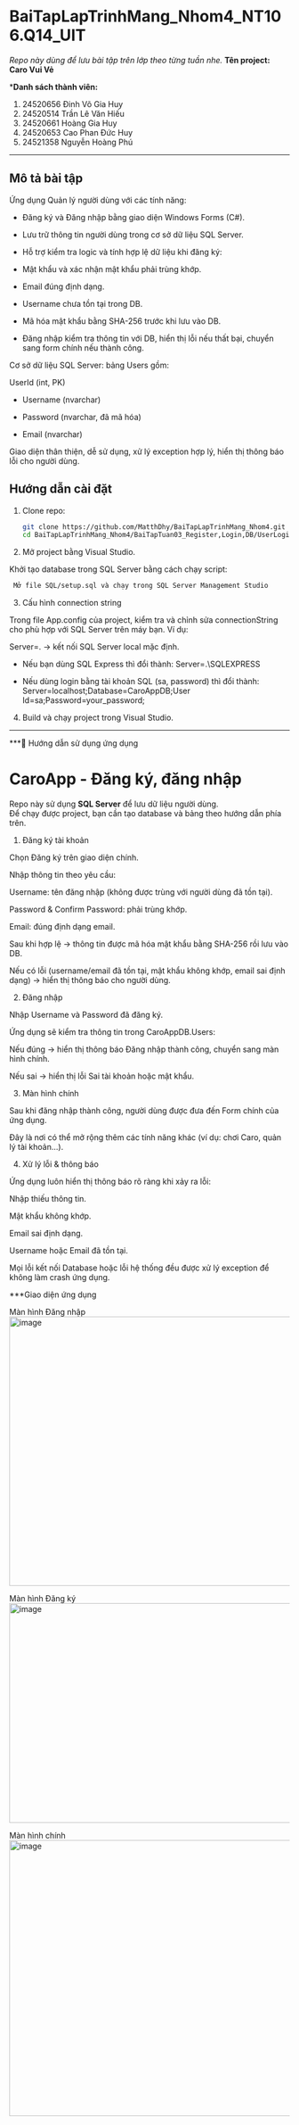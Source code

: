 # BaiTapLapTrinhMang_Nhom4_NT106.Q14_UIT
_Repo này dùng để lưu bài tập trên lớp theo từng tuần nhe._
**Tên project: Caro Vui Vẻ**

***Danh sách thành viên:**
1.	24520656	Đinh Võ Gia Huy
2.	24520514	Trần Lê Văn Hiếu
3.	24520661	Hoàng Gia Huy
4.	24520653	Cao Phan Đức Huy
5.	24521358	Nguyễn Hoàng Phú

______________

## Mô tả bài tập
Ứng dụng Quản lý người dùng với các tính năng:

- Đăng ký và Đăng nhập bằng giao diện Windows Forms (C#).

- Lưu trữ thông tin người dùng trong cơ sở dữ liệu SQL Server.

- Hỗ trợ kiểm tra logic và tính hợp lệ dữ liệu khi đăng ký:

- Mật khẩu và xác nhận mật khẩu phải trùng khớp.

- Email đúng định dạng.

- Username chưa tồn tại trong DB.

- Mã hóa mật khẩu bằng SHA-256 trước khi lưu vào DB.

- Đăng nhập kiểm tra thông tin với DB, hiển thị lỗi nếu thất bại, chuyển sang form chính nếu thành công.

Cơ sở dữ liệu SQL Server: bảng Users gồm:

UserId (int, PK)

- Username (nvarchar)

- Password (nvarchar, đã mã hóa)

- Email (nvarchar)

Giao diện thân thiện, dễ sử dụng, xử lý exception hợp lý, hiển thị thông báo lỗi cho người dùng.

## Hướng dẫn cài đặt
1. Clone repo:  
   ```bash
   git clone https://github.com/MatthDhy/BaiTapLapTrinhMang_Nhom4.git
   cd BaiTapLapTrinhMang_Nhom4/BaiTapTuan03_Register,Login,DB/UserLoginApp


2. Mở project bằng Visual Studio.

Khởi tạo database trong SQL Server bằng cách chạy script:

```bash
 Mở file SQL/setup.sql và chạy trong SQL Server Management Studio

```
3. Cấu hình connection string

Trong file App.config của project, kiểm tra và chỉnh sửa connectionString cho phù hợp với SQL Server trên máy bạn. Ví dụ:

<connectionStrings>
  <add name="CaroAppDB" 
       connectionString="Server=.;Database=CaroAppDB;Trusted_Connection=True;" 
       providerName="System.Data.SqlClient" />
</connectionStrings>


Server=. → kết nối SQL Server local mặc định.

- Nếu bạn dùng SQL Express thì đổi thành:
Server=.\SQLEXPRESS

- Nếu dùng login bằng tài khoản SQL (sa, password) thì đổi thành:
Server=localhost;Database=CaroAppDB;User Id=sa;Password=your_password;

4. Build và chạy project trong Visual Studio.

----
***📖 Hướng dẫn sử dụng ứng dụng
# CaroApp - Đăng ký, đăng nhập

Repo này sử dụng **SQL Server** để lưu dữ liệu người dùng.  
Để chạy được project, bạn cần tạo database và bảng theo hướng dẫn phía trên.


1. Đăng ký tài khoản

Chọn Đăng ký trên giao diện chính.

Nhập thông tin theo yêu cầu:

Username: tên đăng nhập (không được trùng với người dùng đã tồn tại).

Password & Confirm Password: phải trùng khớp.

Email: đúng định dạng email.

Sau khi hợp lệ → thông tin được mã hóa mật khẩu bằng SHA-256 rồi lưu vào DB.

Nếu có lỗi (username/email đã tồn tại, mật khẩu không khớp, email sai định dạng) → hiển thị thông báo cho người dùng.

2. Đăng nhập

Nhập Username và Password đã đăng ký.

Ứng dụng sẽ kiểm tra thông tin trong CaroAppDB.Users:

Nếu đúng → hiển thị thông báo Đăng nhập thành công, chuyển sang màn hình chính.

Nếu sai → hiển thị lỗi Sai tài khoản hoặc mật khẩu.

3. Màn hình chính

Sau khi đăng nhập thành công, người dùng được đưa đến Form chính của ứng dụng.

Đây là nơi có thể mở rộng thêm các tính năng khác (ví dụ: chơi Caro, quản lý tài khoản...).

4. Xử lý lỗi & thông báo

Ứng dụng luôn hiển thị thông báo rõ ràng khi xảy ra lỗi:

Nhập thiếu thông tin.

Mật khẩu không khớp.

Email sai định dạng.

Username hoặc Email đã tồn tại.

Mọi lỗi kết nối Database hoặc lỗi hệ thống đều được xử lý exception để không làm crash ứng dụng.


***Giao diện ứng dụng

Màn hình Đăng nhập
<img width="816" height="483" alt="image" src="https://github.com/user-attachments/assets/25091d38-271e-4f51-b759-feab681c3f0e" />

Màn hình Đăng ký
<img width="512" height="394" alt="image" src="https://github.com/user-attachments/assets/b74e2b0a-4186-469c-a59f-2e902ed7c3d3" />

Màn hình chính
<img width="811" height="495" alt="image" src="https://github.com/user-attachments/assets/43ad1197-7205-441a-a300-13c714c9ca17" />
